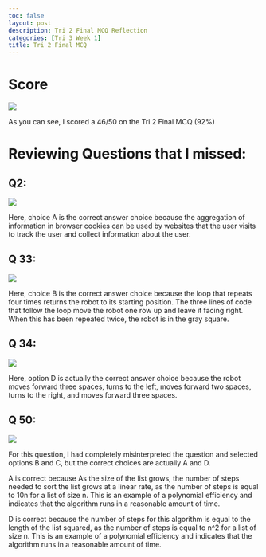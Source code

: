```yaml
---
toc: false
layout: post
description: Tri 2 Final MCQ Reflection
categories: [Tri 3 Week 1]
title: Tri 2 Final MCQ
---
```


# Score
![]({{site.baseurl}}/images/tri2mcq.png)

As you can see, I scored a 46/50 on the Tri 2 Final MCQ (92%)

# Reviewing Questions that I missed:

## Q2:
![]({{site.baseurl}}/images/tri2q1.png)

Here, choice A is the correct answer choice because the aggregation of information in browser cookies can be used by websites that the user visits to track the user and collect information about the user.

## Q 33:
![]({{site.baseurl}}/images/tri2q2.png)

Here, choice B is the correct answer choice because the loop that repeats four times returns the robot to its starting position. The three lines of code that follow the loop move the robot one row up and leave it facing right. When this has been repeated twice, the robot is in the gray square.

## Q 34:
![]({{site.baseurl}}/images/tri2q3.png)

Here, option D is actually the correct answer choice because the robot moves forward three spaces, turns to the left, moves forward two spaces, turns to the right, and moves forward three spaces.

## Q 50:
![]({{site.baseurl}}/images/tri2q4.png)

For this question, I had completely misinterpreted the question and selected options B and C, but the correct choices are actually A and D. 

A is correct because As the size of the list grows, the number of steps needed to sort the list grows at a linear rate, as the number of steps is equal to 10n for a list of size n. This is an example of a polynomial efficiency and indicates that the algorithm runs in a reasonable amount of time.

D is correct because the number of steps for this algorithm is equal to the length of the list squared, as the number of steps is equal to n^2 for a list of size n. This is an example of a polynomial efficiency and indicates that the algorithm runs in a reasonable amount of time.